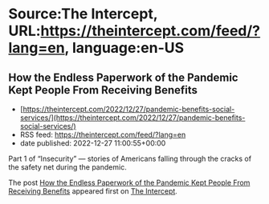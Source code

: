 # Source:The Intercept, URL:https://theintercept.com/feed/?lang=en, language:en-US

## How the Endless Paperwork of the Pandemic Kept People From Receiving Benefits
 - [https://theintercept.com/2022/12/27/pandemic-benefits-social-services/](https://theintercept.com/2022/12/27/pandemic-benefits-social-services/)
 - RSS feed: https://theintercept.com/feed/?lang=en
 - date published: 2022-12-27 11:00:55+00:00

<p>Part 1 of “Insecurity” — stories of Americans falling through the cracks of the safety net during the pandemic.</p>
<p>The post <a href="https://theintercept.com/2022/12/27/pandemic-benefits-social-services/" rel="nofollow">How the Endless Paperwork of the Pandemic Kept People From Receiving Benefits</a> appeared first on <a href="https://theintercept.com" rel="nofollow">The Intercept</a>.</p>

